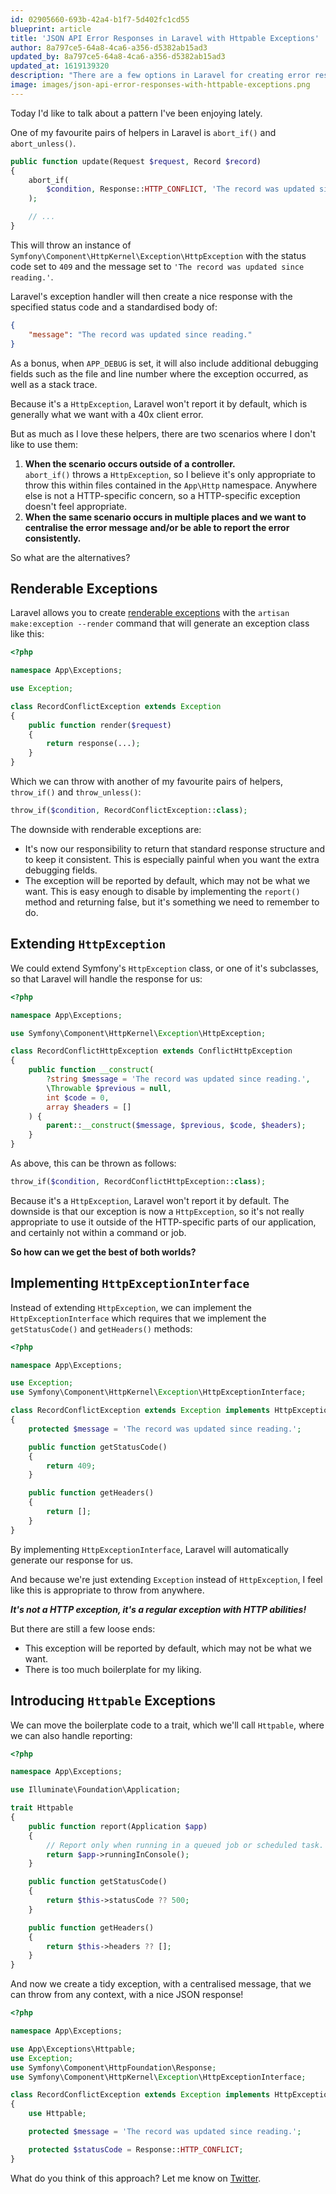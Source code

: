 ```yaml
---
id: 02905660-693b-42a4-b1f7-5d402fc1cd55
blueprint: article
title: 'JSON API Error Responses in Laravel with Httpable Exceptions'
author: 8a797ce5-64a8-4ca6-a356-d5382ab15ad3
updated_by: 8a797ce5-64a8-4ca6-a356-d5382ab15ad3
updated_at: 1619139320
description: "There are a few options in Laravel for creating error responses, but I'd like to propose an alternative approach that I've been enjoying lately."
image: images/json-api-error-responses-with-httpable-exceptions.png
---
```

Today I'd like to talk about a pattern I've been enjoying lately.

One of my favourite pairs of helpers in Laravel is `abort_if()` and `abort_unless()`.

```php
public function update(Request $request, Record $record)
{
    abort_if(
        $condition, Response::HTTP_CONFLICT, 'The record was updated since reading.'
    );

    // ...
}
```

This will throw an instance of `Symfony\Component\HttpKernel\Exception\HttpException` with the status code set to `409` and the message set to `'The record was updated since reading.'`.

Laravel's exception handler will then create a nice response with the specified status code and a standardised body of:

```json
{
    "message": "The record was updated since reading."
}
```

As a bonus, when `APP_DEBUG` is set, it will also include additional debugging fields such as the file and line number where the exception occurred, as well as a stack trace.

Because it's a `HttpException`, Laravel won't report it by default, which is generally what we want with a 40x client error.

But as much as I love these helpers, there are two scenarios where I don't like to use them:

1. **When the scenario occurs outside of a controller.**  
  `abort_if()` throws a `HttpException`, so I believe it's only appropriate to throw this within files contained in the `App\Http` namespace. Anywhere else is not a HTTP-specific concern, so a HTTP-specific exception doesn't feel appropriate.
2. **When the same scenario occurs in multiple places and we want to centralise the error message and/or be able to report the error consistently.**

So what are the alternatives?

## Renderable Exceptions

Laravel allows you to create [renderable exceptions](https://laravel.com/docs/8.x/errors#renderable-exceptions) with the `artisan make:exception --render` command that will generate an exception class like this:

```php
<?php

namespace App\Exceptions;

use Exception;

class RecordConflictException extends Exception
{
    public function render($request)
    {
        return response(...);
    }
}
```

Which we can throw with another of my favourite pairs of helpers, `throw_if()` and `throw_unless()`:

```php
throw_if($condition, RecordConflictException::class);
```

The downside with renderable exceptions are:

* It's now our responsibility to return that standard response structure and to keep it consistent. This is especially painful when you want the extra debugging fields.
* The exception will be reported by default, which may not be what we want. This is easy enough to disable by implementing the `report()` method and returning false, but it's something we need to remember to do.

## Extending `HttpException`

We could extend Symfony's `HttpException` class, or one of it's subclasses, so that Laravel will handle the response for us:

```php
<?php

namespace App\Exceptions;

use Symfony\Component\HttpKernel\Exception\HttpException;

class RecordConflictHttpException extends ConflictHttpException
{
    public function __construct(
        ?string $message = 'The record was updated since reading.',
        \Throwable $previous = null,
        int $code = 0,
        array $headers = []
    ) {
        parent::__construct($message, $previous, $code, $headers);
    }
}
```

As above, this can be thrown as follows:

```php
throw_if($condition, RecordConflictHttpException::class);
```

Because it's a `HttpException`, Laravel won't report it by default. The downside is that our exception is now a `HttpException`, so it's not really appropriate to use it outside of the HTTP-specific parts of our application, and certainly not within a command or job.

**So how can we get the best of both worlds?**

## Implementing `HttpExceptionInterface`

Instead of extending `HttpException`, we can implement the `HttpExceptionInterface` which requires that we implement the `getStatusCode()` and `getHeaders()` methods:

```php
<?php

namespace App\Exceptions;

use Exception;
use Symfony\Component\HttpKernel\Exception\HttpExceptionInterface;

class RecordConflictException extends Exception implements HttpExceptionInterface
{
    protected $message = 'The record was updated since reading.';

    public function getStatusCode()
    {
        return 409;
    }

    public function getHeaders()
    {
        return [];
    }
}
```

By implementing `HttpExceptionInterface`, Laravel will automatically generate our response for us.

And because we're just extending `Exception` instead of `HttpException`, I feel like this is appropriate to throw from anywhere.

***It's not a HTTP exception, it's a regular exception with HTTP abilities!***

But there are still a few loose ends:

* This exception will be reported by default, which may not be what we want.
* There is too much boilerplate for my liking.

## Introducing `Httpable` Exceptions

We can move the boilerplate code to a trait, which we'll call `Httpable`, where we can also handle reporting:

```php
<?php

namespace App\Exceptions;

use Illuminate\Foundation\Application;

trait Httpable
{
    public function report(Application $app)
    {
        // Report only when running in a queued job or scheduled task.
        return $app->runningInConsole();
    }

    public function getStatusCode()
    {
        return $this->statusCode ?? 500;
    }

    public function getHeaders()
    {
        return $this->headers ?? [];
    }
}
```

And now we create a tidy exception, with a centralised message, that we can throw from any context, with a nice JSON response!

```php
<?php

namespace App\Exceptions;

use App\Exceptions\Httpable;
use Exception;
use Symfony\Component\HttpFoundation\Response;
use Symfony\Component\HttpKernel\Exception\HttpExceptionInterface;

class RecordConflictException extends Exception implements HttpExceptionInterface
{
    use Httpable;

    protected $message = 'The record was updated since reading.';

    protected $statusCode = Response::HTTP_CONFLICT;
}
```

What do you think of this approach? Let me know on <a href="https://twitter.com/jessarchercodes">Twitter</a>.
